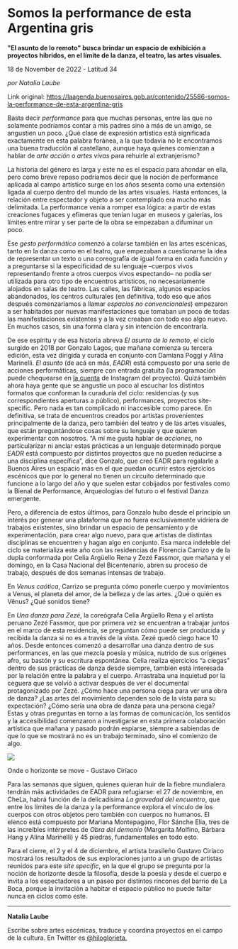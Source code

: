 # Somos la performance de esta Argentina gris

**"El asunto de lo remoto" busca brindar un espacio de exhibición a proyectos híbridos, en el límite de la danza, el teatro, las artes visuales.**

18 de November de 2022 - Latitud 34

_por Natalia Laube_

Link original: https://laagenda.buenosaires.gob.ar/contenido/25586-somos-la-performance-de-esta-argentina-gris



Basta decir *performance* para que muchas personas, entre las que no solamente podríamos contar a mis padres sino a más de un amigo, se angustien un poco. ¿Qué clase de expresión artística está significada exactamente en esta palabra foránea, a la que todavía no le encontramos una buena traducción al castellano, aunque haya quienes comienzan a hablar de *arte acción* o *artes vivas* para rehuirle al extranjerismo?




La historia del género es larga y este no es el espacio para ahondar en ella, pero como breve repaso podríamos decir que la noción de performance aplicada al campo artístico surge en los años sesenta como una extensión ligada al cuerpo dentro del mundo de las artes visuales. Hasta entonces, la relación entre espectador y objeto a ser contemplado era mucho más delimitada. La performance venía a romper esa lógica: a partir de estas creaciones fugaces y efímeras que tenían lugar en museos y galerías, los límites entre mirar y ser parte de la obra se empezaban a difuminar un poco.




Ese *gesto performático* comenzó a colarse también en las artes escénicas, tanto en la danza como en el teatro, que empezaban a cuestionarse la idea de representar un texto o una coreografía de igual forma en cada función y a preguntarse si la especificidad de su lenguaje –cuerpos vivos representando frente a otros cuerpos vivos espectando– no podía ser utilizada para otro tipo de encuentros artísticos, no necesariamente alojados en salas de teatro. Las calles, las fábricas, algunos espacios abandonados, los centros culturales (en definitiva, todo eso que años después comenzaríamos a llamar *espacios no convencionales*) empezaron a ser habitados por nuevas manifestaciones que tomaban un poco de todas las manifestaciones existentes y a la vez creaban con todo eso algo nuevo. En muchos casos, sin una forma clara y sin intención de encontrarla.




De ese espíritu y de esa historia abreva *El asunto de lo remoto*, el ciclo surgido en 2018 por Gonzalo Lagos, que mañana comienza su tercera edición, esta vez dirigida y curada en conjunto con Damiana Poggi y Alina Marinelli. *El asunto* (de acá en más, *EADR*) está compuesto por una serie de acciones performáticas, siempre con entrada gratuita (la programación puede chequearse en [la cuenta](https://www.instagram.com/elasuntodeloremoto_/) de Instagram del proyecto). Quizá también ahora haya gente que se angustie un poco al escuchar los distintos formatos que conforman la curaduría del ciclo: residencias (y sus correspondientes aperturas a público), performances, proyectos site-specific. Pero nada es tan complicado ni inaccesible como parece. En definitiva, se trata de encuentros creados por artistas provenientes principalmente de la danza, pero también del teatro y de las artes visuales, que están preguntándose cosas sobre su lenguaje y que quieren experimentar con nosotros. “A mí me gusta hablar de *acciones*, no particularizar ni anclar estas prácticas a un lenguaje determinado porque *EADR* está compuesto por distintos proyectos que no pueden reducirse a una disciplina específica”, dice Gonzalo, que creó EADR para regalarle a Buenos Aires un espacio más en el que puedan ocurrir estos ejercicios escénicos que por lo general no tienen un circuito determinado que funcione a lo largo del año y que suelen estar cobijados por festivales como la Bienal de Performance, Arqueologías del futuro o el festival Danza emergente.




Pero, a diferencia de estos últimos, para Gonzalo hubo desde el principio un interés por generar una plataforma que no fuera exclusivamente vidriera de trabajos existentes, sino brindar un espacio de pensamiento y de experimentación, para crear algo nuevo, para que artistas de distintas disciplinas se encuentren y hagan algo en conjunto. Esa marca indeleble del ciclo se materializa este año con las residencias de Florencia Carrizo y de la dupla conformada por Celia Argüello Rena y Zezé Fassmor, que mañana y el domingo, en la Casa Nacional del Bicentenario, abren su proceso de trabajo, después de dos semanas intensas de trabajo.




En *Venus caótica*, Carrizo se pregunta cómo ponerle cuerpo y movimientos a Venus, el planeta del amor, de la belleza y de las artes. ¿Qué o quién es Vênus? ¿Qué sonidos tiene?




En *Una danza para Zezé*, la coreógrafa Celia Argüello Rena y el artista peruano Zezé Fassmor, que por primera vez se encuentran a trabajar juntos en el marco de esta residencia, se preguntan cómo puede ser producida y recibida la danza si no es a través de la vista. Zezé quedó ciego hace 10 años. Desde entonces comenzó a desarrollar una danza dentro de sus performances, en las que mezcla poesía y música, nutrido de sus orígenes afro, su bastón y su escritura espontánea. Celia realiza ejercicios “a ciegas” dentro de sus prácticas de danza desde siempre, también está interesada por la relación entre la palabra y el cuerpo. Arrastraba una inquietud por la ceguera que se volvió a activar después de ver el documental protagonizado por Zezé. ¿Cómo hace una persona ciega para ver una obra de danza? ¿Las artes del movimiento dependen solo de la vista para su expectación? ¿Cómo sería una obra de danza para una persona ciega? Estas y otras preguntas en torno a las formas de comunicación, los sentidos y la accesibilidad comenzaron a investigarse en esta primera colaboración artística que mañana y pasado podrán espiarse, siempre a sabiendas de que lo que se mostrará no es un trabajo terminado, sino el comienzo de algo.




![](https://cdn.feater.me/files/images/674086/fe253375-5359-437d-bd66-01c026c2f70b.jpg)




Onde o horizonte se move - Gustavo Ciríaco




Para las semanas que siguen, quienes quieran huir de la fiebre mundialera tendrán más actividades de EADR para refugiarse: el 27 de noviembre, en CheLa, habrá función de la delicadísima *La gravedad del encuentro*, que entre los límites de la danza y la performance explora el vínculo de los cuerpos con otros objetos pero también con cuerpos no humanos. El elenco está compuesto por Mariana Montepagano, Flor Sánche Elia, tres de las increíbles intérpretes de *Obra del demonio* (Margarita Molfino, Bárbara Hang y Alina Marinelli) y 45 piedras, fundamentales en todo esto.




Para el cierre, el 2 y el 4 de diciembre, el artista brasileño Gustavo Ciriaco mostrará los resultados de sus exploraciones junto a un grupo de artistas reunidos para este *site specific*, en la que el grupo se pregunta por la noción de horizonte desde la filosofía, desde la poesía y desde el cuerpo e invita a los espectadores a un paseo por distintos rincones del barrio de La Boca, porque la invitación a habitar el espacio público no puede faltar nunca en ciclos como este.




---




**Natalia Laube**




Escribe sobre artes escénicas, traduce y coordina proyectos en el campo de la cultura. En Twitter es [@hiloglorieta.](https://twitter.com/hiloglorieta)



